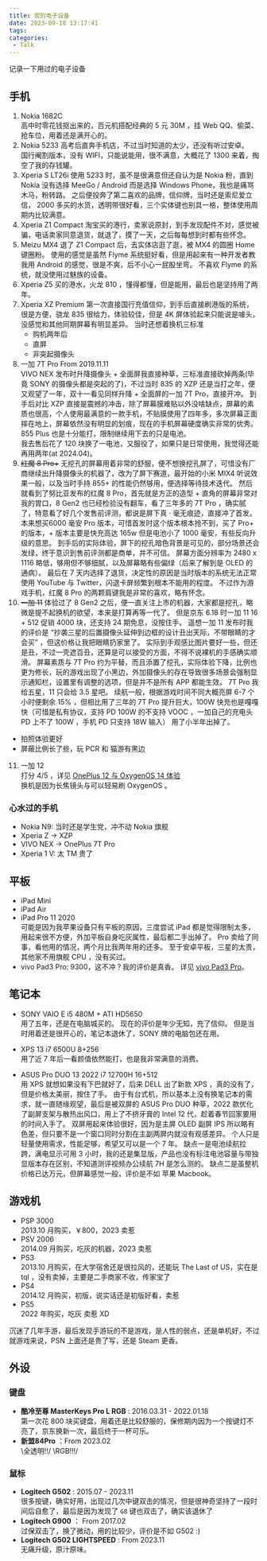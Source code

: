 ```yaml
---
title: 我的电子设备
date: 2023-09-18 13:17:41
tags: 
categories:
 - Talk
---
```


记录一下用过的电子设备

<!--more-->

## 手机

1. Nokia 1682C   
高中时零花钱抠出来的，百元机搭配经典的 5 元 30M ，挂 Web QQ、偷菜、抢车位，用着还是满开心的。
2. Nokia 5233
高考后直奔手机店，不过当时知道的太少，还没有听过安卓。  
国行阉割版本，没有 WIFI，只能说能用，很不满意，大概花了 1300 来着，掏空了我的存钱罐。  
3. Xperia S LT26i
使用 5233 时，虽不是很满意但还自认为是 Nokia 粉，直到 Nokia 没有选择 MeeGo / Android 而是选择 Windows Phone，我也是痛骂木马，粉转路。
之后便投奔了第二喜欢的品牌，信仰牌，当时还是索尼爱立信， 2000 多买的水货，透明带很好看，三个实体键也别具一格，整体使用周期内比较满意。 
4. Xperia Z1 Compact
淘宝买的港行，卖家说原封，到手发现配件不对，感觉被骗，电话卖家同意退货，就退了，摸了一天，之后每每想到时都有些怀念。 
5. Meizu MX4
退了 Z1 Compact 后，去实体店逛了逛，被 MX4 的圆圈 Home 键圈粉。
使用的感觉是虽然 Flyme 系统挺好看，但是用起来有一种开发者教我用 Android 的感觉，很是不爽，后不小心一屁股坐弯。
不喜欢 Flyme 的系统，就没使用过魅族的设备。  
6. Xperia Z5 
买的港水，火龙 810 ，懂得都懂，但是能用，最后也是坚持用了两年。
7. Xperia XZ Premium
第一次直接国行充值信仰，到手后直接刷港版的系统，很是方便，骁龙 835 很给力，体验较佳，但是 4K 屏体验起来只能说是噱头，没感觉和其他同期屏幕有明显差异。
当时还想着换机三标准
    - 购机两年后
    - 直屏
    - 非突起摄像头
8. 一加 7T Pro From 2019.11.11    
VIVO NEX 发布时升降摄像头 + 全面屏我直接种草，三标准直接砍掉两条(毕竟 SONY 的摄像头都是突起的了)，不过当时 835 的 XZP 还是当打之年，便又观望了一年，双十一看见同样升降 + 全面屏的一加 7T Pro，直接开冲。
到手后对比 XZP 直接是震撼的冲击，除了屏幕膜难贴以外没啥缺点，屏幕的素质也很高，个人使用最满意的一款手机，不贴膜使用了四年多，多次屏幕正面摔在地上，屏幕依然没有明显的划痕，现在的手机屏幕硬度确实非常的优秀。  
855 Plus 也是十分能打，限制继续用下去的只是电池。  
我去售后花了 120 块换了一电池，又服役了，如果只是日常使用，我觉得还能再用两年(at 2024.04)。  
9. ~~红魔 8 Pro+~~
无挖孔的屏幕用着非常的舒服，便不想换挖孔屏了，可惜没有厂商继续出升降摄像头的机器了，改为了屏下赛道，最开始的小米 MIX4 听说效果一般，以及当时手持 855+ 的性能仍然够用，便选择等待技术迭代。
然后就看到了努比亚发布的红魔 8 Pro，首先就是方正的造型 + 直角的屏幕非常对我的胃口，8 Gen2 也已经检验没有翻车，看了三年多的 7T Pro ，确实腻了，特意看了好几个发售前评测，都说是屏下真 · 毫无痕迹，直接冲了首发。
本来想买6000 毫安 Pro 版本，可惜首发时这个版本根本抢不到，买了 Pro+ 的版本，+ 版本主要是快充高达 165w 但是电池小了 1000 毫安，有些反向升级的意思。
到手后的实际体验，屏下的挖孔暗色背景是可见的，部分场景还会发绿，终于意识到售前评测都是商单，并不可信。
屏幕方面分辨率为 2480 x 1116 略低，够用但不够细腻，以及屏幕略有些偏绿（后来了解到是 OLED 的通病）。
最后在 7 天内选择了退货，决定性的原因是当时版本的系统无法正常使用 YouTube 与 Twitter，闪退卡屏频繁到根本不能用的程度。
不过作为游戏手机，红魔 8 Pro 的两颗肩键我是非常的喜欢，略有怀念。
10. ~~一加 11~~ 
体验过了 8 Gen2 之后，便一直关注上市的机器，大家都是挖孔，略微是提不起换机的欲望，本来是打算再等一代了。
但是京东 6.18 时一加 11 16 + 512 促销 4000 块，还支持 24 期免息，没按住手。
遥想一加 11 发布时我的评价是 “抄袭三星的后置摄像头延伸到边框的设计丑出天际，不带眼睛的才会买” ，但这价格让我把眼睛扔家里了。
实际到手观感比图片要好一些，但还是丑，不过一壳遮百丑，还算是可以接受的方面，不得不说裸机的手感确实顺滑。
屏幕素质与 7T Pro 约为平替，而且添置了挖孔，实际体验下降，比例也更为修长，玩的游戏出现了小黑边，外加摄像头的存在导致很多场景会强制显示通知栏，设置里有调整的选项，但是并不是所有 APP 都能生效。
7T Pro 我给五星，11 只会给 3.5 星吧。
续航一般，根据游戏时间不同大概亮屏 6-7 个小时便剩余 15% ，但相比用了三年的 7T Pro 提升巨大，100W 快充也是嘎嘎快（可惜是私有协议，支持 PD 100W 的不支持 VOOC ，一加自己的充电头 PD 上不了 100W ，手机 PD 只支持 18W 输入）
用了小半年出掉了。
- 拍照体验更好
- 屏蔽比例长了些，玩 PCR 和 猫游有黑边
11. 一加 12  
  打分 4/5 ，详见 [OnePlus 12 与 OxygenOS 14 体验](https://homulilly.com/post/oneplus-12.html)  
  换机是因为长焦镜头与可以轻易刷 OxygenOS 。

### 心水过的手机
 - Nokia N9: 当时还是学生党，冲不动 Nokia 旗舰
 - Xperia Z -> XZP  
 - VIVO NEX -> OnePlus 7T Pro
 - Xperia 1 V: 太 TM 贵了

## 平板
 - iPad Mini
 - iPad Air
 - iPad Pro 11 2020  
  可能是因为我苹果设备只有平板的原因，三度尝试 iPad 都是觉得限制太多，用起来很不方便，外加平板自身吃灰属性，最后都二手出掉了。
  Pro 卖给了同事，看他用的情况，两个月比我两年用的还多。
  至于安卓平板，三星的太贵，其他家不用旗舰 CPU ，没有买过。
 - vivo Pad3 Pro: 
  9300，这不冲？我的评价是真香。
  详见 [vivo Pad3 Pro](https://homulilly.com/post/vivo-pad3-pro.html)。  

## 笔记本
- SONY VAIO E
i5 480M + ATI HD5650   
用了五年，还是在电脑城买的。
现在的评价是年少无知，充了信仰。
但是当时用着还是很开心的，笔记本退休了，SONY 牌的电脑包还在用。

- XPS 13 
i7 6500U 8+256  
用了近 7 年后一看颜值依然能打，也是我非常满意的消费。

- ASUS Pro DUO 13 2022
i7 12700H 16+512  
用 XPS 就想如果没有下巴就好了，后来 DELL 出了新款 XPS ，真的没有了，但是价格太美丽，按住了手。
由于有台式机，所以基本上没有换笔记本的需求，就一直随缘观望，最后是被双屏的 ASUS Pro DUO 种草，2022 款优化了副屏支架与散热出风口，用上了不挤牙膏的 Intel 12 代，趁着春节回家要用的时间入手了。
双屏用起来体验很好，因为是主屏 OLED 副屏  IPS 所以略有色差，但只要不是一个窗口同时分割在主副两屏内就没有观感差异。
个人只是轻量使用需求，性能足够，希望又可以是一个 7 年。
缺点一是电池续航拉跨，满电显示可用 3 小时，我的还是集显版，产品也没有标注电池容量与带独显版本存在区别，不知道测评视频办公续航 7H 是怎么测的。
缺点二是虽整机价格已达万元，但屏幕感觉一般，评价是不如 苹果 Macbook。 

## 游戏机
- PSP 3000  
  2013.10 月购买，￥800，2023 卖惹
- PSV 2006  
  2014.09 月购买，吃灰的机器，2023 卖惹
- PS3  
  2013.10 月购买，在大学宿舍还是很拉风的，还能玩 The Last of US，实在是 tql ，没有卖掉，主要是二手商家不收，传家宝了
- PS4   
  2014.12 月购买，初版，说实话还是初版好看，卖惹
- PS5  
  2022 年购买，吃灰 卖惹 XD

沉迷了几年手游，最后发现手游玩的不是游戏，是人性的弱点，还是单机好，不过就游戏来说，PSN 上面还是贵了写，还是 Steam 更香。  

## 外设
### 键盘
- **酷冷至尊 MasterKeys Pro L RGB** : 2016.03.31 - 2022.01.18  
第一次花 800 块买键盘，用着还是比较舒服的，保修期内因为一个按键灯不亮了，京东换新一次，最后终于一杯可乐。
- **新盟84Pro** ：From 2023.02   
\全透明!!/ \RGB!!!/ 

### 鼠标
- **Logitech G502** : 2015.07 - 2023.11  
很多按键，确实好用，出现过几次中键双击的情况，但是很神奇坚持了一段时间后自愈了，最后是因为发现了 `G8` 键也双击了，确实该退休了
- **Logitech G900** ： From 2017.02  
过保双击了，换了微动，用的比较少，评价是不如 G502 :)
- **Logitech G502 LIGHTSPEED** : From 2023.11  
无痛升级，原汁原味。
